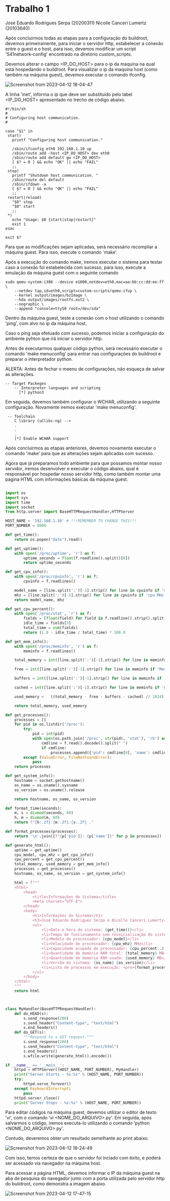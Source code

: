 # Trabalho 1
José Eduardo Rodrigues Serpa (20200311)
Nicolle Canceri Lumertz (20103640)

Após concluirmos todas as etapas para a configuração do buildroot, devemos primeiramente, para iniciar o servidor http, estabelecer a conexão entre o guest e o host, para isso, devemos modificar um script 'S41network-config' encontrado na diretório custom_scripts.

Devemos alterar o campo <IP_DO_HOST> para o ip da maquina na qual está hospedando o buildroot. Para visualizar o ip da maquina host (como também na máquina guest), devemos executar o comando ifconfig.

![Screenshot from 2023-04-12 18-04-47](https://user-images.githubusercontent.com/47951275/231584814-efaa7650-b296-4e76-8802-8fb0162c32fc.png)

A linha 'inet', informa o ip que deve ser substituido pelo label <IP_DO_HOST> apresentado no trecho de código abaixo.

 ```
 #!/bin/sh
#
# Configuring host communication.
#

case "$1" in
  start)
	printf "Configuring host communication."
	
	/sbin/ifconfig eth0 192.168.1.10 up
	/sbin/route add -host <IP_DO_HOST> dev eth0
	/sbin/route add default gw <IP_DO_HOST>
	[ $? = 0 ] && echo "OK" || echo "FAIL"
	;;
  stop)
	printf "Shutdown host communication. "
	/sbin/route del default
	/sbin/ifdown -a
	[ $? = 0 ] && echo "OK" || echo "FAIL"
	;;
  restart|reload)
	"$0" stop
	"$0" start
	;;
  *)
	echo "Usage: $0 {start|stop|restart}"
	exit 1
esac

exit $?

```

Para que as modificações sejam aplicadas, será necessário recompilar a máquina guest. Para isso, execute o comando 'make'.

Após a execução do comando make, iremos executar o sistema para testar caso a conexão foi estabelecida com sucesso, para isso, execute a emulação da máquina guest com o seguinte comando

```
sudo qemu-system-i386 --device e1000,netdev=eth0,mac=aa:bb:cc:dd:ee:ff \
	--netdev tap,id=eth0,script=custom-scripts/qemu-ifup \
	--kernel output/images/bzImage \
	--hda output/images/rootfs.ext2 \
	--nographic \
	--append "console=ttyS0 root=/dev/sda" 
```

Dentro da máquina guest, teste a conexão com o host utilizando o comando 'ping', com alvo no ip da máquina host.

Caso o ping seja efetuado com sucesso, podemos iniciar a configuração do ambiente pyhton que irá iniciar o servidor http.

Antes de executarmos qualquer código python, será necessário executar o comando 'make menuconfig' para entrar nas configurações do buildroot e preparar o interpretador python.

ALERTA: Antes de fechar o meenu de configurações, não esqueça de salvar as alterações.

```
-- Target Packeges
    -- Interpreter languages and scripting
      [*] python3 
```

Em seguida, devemos também configurar o WCHAR, utilizando a seguinte configuração. Novamente iremos executar 'make menuconfig'.

```
 -- Toolchain
    C library (uClibc-ng) -->
    .
    .
    .
    [*] Enable WCHAR support
```

Após concluirmos as etapas anteriores, devemos novamente executar o comando 'make' para que as alterações sejam aplicadas com sucesso.

Agora que já preparamos todo ambiente para que possamos montar nosso servidor, iremos desenvolver e executar o código abaixo, qual é responsável por hospedar nosso servidor http, como também montar uma página HTML com informações básicas da máquina guest. 

```python

import os
import sys
import time
import socket
from http.server import BaseHTTPRequestHandler,HTTPServer

HOST_NAME = '192.168.1.10' # !!!REMEMBER TO CHANGE THIS!!!
PORT_NUMBER = 8000

def get_time():
    return os.popen("date").read()

def get_uptime():
    with open('/proc/uptime', 'r') as f:
        uptime_seconds = float(f.readline().split()[0])
        return uptime_seconds

def get_cpu_info():
    with open('/proc/cpuinfo', 'r') as f:
        cpuinfo = f.readlines()

    model_name = [line.split(':')[-1].strip() for line in cpuinfo if 'model name' in line][0]
    mhz = [line.split(':')[-1].strip() for line in cpuinfo if 'cpu MHz' in line][0]
    return model_name, mhz

def get_cpu_percent():
    with open('/proc/stat', 'r') as f:
        fields = [float(field) for field in f.readline().strip().split()[1:]]
        idle_time = fields[3]
        total_time = sum(fields)
        return (1.0 - idle_time / total_time) * 100.0

def get_mem_info():
    with open('/proc/meminfo', 'r') as f:
        meminfo = f.readlines()

    total_memory = int([line.split(':')[-1].strip() for line in meminfo if 'MemTotal' in line][0].split()[0]) // 1024

    free = int([line.split(':')[-1].strip() for line in meminfo if 'MemFree' in line][0].split()[0])

    buffers = int([line.split(':')[-1].strip() for line in meminfo if 'Buffers' in line][0].split()[0])

    cached = int([line.split(':')[-1].strip() for line in meminfo if 'Cached' in line][0].split()[0])

    used_memory =   ((total_memory - free - buffers - cached) // 1024) * -1

    return total_memory, used_memory

def get_processes():
    processes = []
    for pid in os.listdir('/proc'):
        try:
            pid = int(pid)
            with open(os.path.join('/proc', str(pid), 'stat'), 'rb') as f:
                cmdline = f.read().decode().split(" ")
                if cmdline:
                    processes.append({'pid': cmdline[0], 'name': cmdline[1].strip("()")})
        except (ValueError, FileNotFoundError):
            pass
    return processes

def get_system_info():
    hostname = socket.gethostname()
    os_name = os.uname().sysname
    os_version = os.uname().release

    return hostname, os_name, os_version

def format_time(seconds):
    m, s = divmod(seconds, 60)
    h, m = divmod(m, 60)
    return f"{h:.2f}:{m:.2f}:{s:.2f} ."

def format_processes(processes):
    return '\n'.join([f"{p['pid']}: {p['name']}" for p in processes])

def generate_html():
    uptime = get_uptime()
    cpu_model, cpu_mhz = get_cpu_info()
    cpu_percent = get_cpu_percent()
    total_memory, used_memory = get_mem_info()
    processes = get_processes()
    hostname, os_name, os_version = get_system_info()

    html = f"""
    <html>
        <head>
            <title>Informações do Sistema</title>
            <meta charset="UTF-8">
        </head>
        <body>
            <h1>Informações do Sistema</h1>
            <h3>José Eduardo Rodrigues Serpa e Nicolle Canceri Lumertz</h3>
            <ul>
                <li>Data e hora do sistema: {get_time()}</li>
                <li>Tempo de funcionamento sem reinicialização do sistema:{format_time(uptime)}</li>
                <li>Modelo do processador: {cpu_model}</li>
                <li>Velocidade do processador: {cpu_mhz} MHz</li>
                <li>Capacidade ocupada do processador: {cpu_percent:.2f}%</li>
                <li>Quantidade de memória RAM total: {total_memory} MB</li>
                <li>Quantidade de memória RAM usada: {used_memory} MB</li>
                <li>Versão do sistema: {os_name} {os_version}</li>
                <li>Lista de processos em execução: <pre>{format_processes(processes)}</pre></li>
            </ul>
        </body>
    </html>
    """
    return html



class MyHandler(BaseHTTPRequestHandler):
    def do_HEAD(s):
        s.send_response(200)
        s.send_header("Content-type", "text/html")
        s.end_headers()
    def do_GET(s):
        """Respond to a GET request."""
        s.send_response(200)
        s.send_header("Content-type", "text/html")
        s.end_headers()
        s.wfile.write(generate_html().encode())

if __name__ == '__main__':
    httpd = HTTPServer((HOST_NAME, PORT_NUMBER), MyHandler)
    print("Server Starts - %s:%s" % (HOST_NAME, PORT_NUMBER))
    try:
        httpd.serve_forever()
    except KeyboardInterrupt:
        pass
    httpd.server_close()
    print("Server Stops - %s:%s" % (HOST_NAME, PORT_NUMBER))
```

Para editar códigos na máquina guest, devemos utilizar o editor de texto 'vi', com o comando 'vi <NOME_DO_ARQUIVO>.py'.
Em seguida, após salvarmos o código, iremos executa-lo utilizando o comando 'python <NOME_DO_ARQUIVO>.py'.

Contudo, deveremos obter um resultado semelhante ao print abaixo.

![Screenshot from 2023-04-12 18-24-49](https://user-images.githubusercontent.com/47951275/231588586-cb83a489-1910-4644-be0e-40556554c53a.png)

Com isso, temos certeza de que o servidor foi inciado com êxito, e poderá ser acessado via navegador na máquina host.

Para acessar a página HTML, devemos informar o IP da máquina guest na aba de pesquisa do navegador junto com a porta utilizada pelo servidor http do buildroot, como demonstra a imagem abaixo.

![Screenshot from 2023-04-12 17-47-15](https://user-images.githubusercontent.com/47951275/231582900-f4a72458-5f0a-4434-9fb1-2f0000815181.png)

